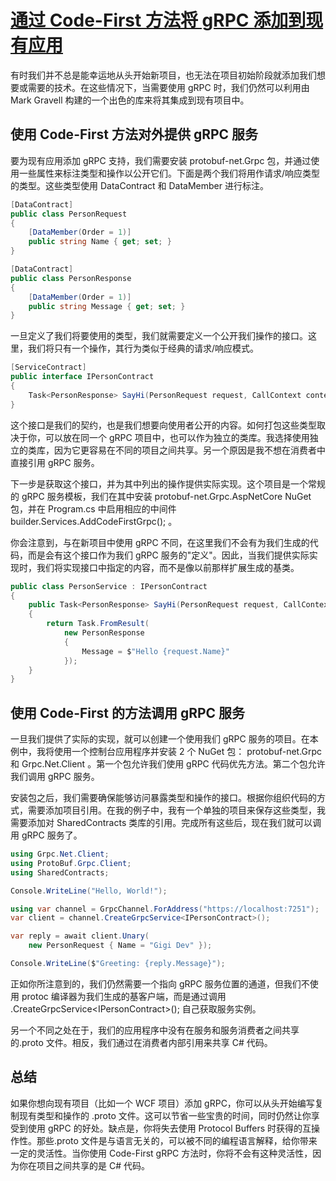# [通过 Code-First 方法将 gRPC 添加到现有应用](https://irina.codes/code-first-grpc/)

有时我们并不总是能幸运地从头开始新项目，也无法在项目初始阶段就添加我们想要或需要的技术。在这些情况下，当需要使用 gRPC 时，我们仍然可以利用由 Mark Gravell 构建的一个出色的库来将其集成到现有项目中。

## 使用 Code-First 方法对外提供 gRPC 服务

要为现有应用添加 gRPC 支持，我们需要安装 protobuf-net.Grpc 包，并通过使用一些属性来标注类型和操作以公开它们。下面是两个我们将用作请求/响应类型的类型。这些类型使用 DataContract 和 DataMember 进行标注。

```csharp
[DataContract]
public class PersonRequest
{
    [DataMember(Order = 1)]
    public string Name { get; set; }
}

[DataContract]
public class PersonResponse
{
    [DataMember(Order = 1)]
    public string Message { get; set; }
}
```

一旦定义了我们将要使用的类型，我们就需要定义一个公开我们操作的接口。这里，我们将只有一个操作，其行为类似于经典的请求/响应模式。

```csharp
[ServiceContract]
public interface IPersonContract
{
    Task<PersonResponse> SayHi(PersonRequest request, CallContext context = default);
}
```

这个接口是我们的契约，也是我们想要向使用者公开的内容。如何打包这些类型取决于你，可以放在同一个 gRPC 项目中，也可以作为独立的类库。我选择使用独立的类库，因为它更容易在不同的项目之间共享。另一个原因是我不想在消费者中直接引用 gRPC 服务。

下一步是获取这个接口，并为其中列出的操作提供实际实现。这个项目是一个常规的 gRPC 服务模板，我们在其中安装 protobuf-net.Grpc.AspNetCore NuGet 包，并在 Program.cs 中启用相应的中间件 builder.Services.AddCodeFirstGrpc(); 。

你会注意到，与在新项目中使用 gRPC 不同，在这里我们不会有为我们生成的代码，而是会有这个接口作为我们 gRPC 服务的"定义"。因此，当我们提供实际实现时，我们将实现接口中指定的内容，而不是像以前那样扩展生成的基类。

```csharp
public class PersonService : IPersonContract
{
    public Task<PersonResponse> SayHi(PersonRequest request, CallContext context = default)
    {
        return Task.FromResult(
            new PersonResponse
            {
                Message = $"Hello {request.Name}"
            });
    }
}
```

## 使用 Code-First 的方法调用 gRPC 服务

一旦我们提供了实际的实现，就可以创建一个使用我们 gRPC 服务的项目。在本例中，我将使用一个控制台应用程序并安装 2 个 NuGet 包： protobuf-net.Grpc 和 Grpc.Net.Client 。第一个包允许我们使用 gRPC 代码优先方法。第二个包允许我们调用 gRPC 服务。

安装包之后，我们需要确保能够访问暴露类型和操作的接口。根据你组织代码的方式，需要添加项目引用。在我的例子中，我有一个单独的项目来保存这些类型，我需要添加对 SharedContracts 类库的引用。完成所有这些后，现在我们就可以调用 gRPC 服务了。

```csharp
using Grpc.Net.Client;
using ProtoBuf.Grpc.Client;
using SharedContracts;

Console.WriteLine("Hello, World!");

using var channel = GrpcChannel.ForAddress("https://localhost:7251");
var client = channel.CreateGrpcService<IPersonContract>();

var reply = await client.Unary(
    new PersonRequest { Name = "Gigi Dev" });

Console.WriteLine($"Greeting: {reply.Message}");
```

正如你所注意到的，我们仍然需要一个指向 gRPC 服务位置的通道，但我们不使用 protoc 编译器为我们生成的基客户端，而是通过调用 .CreateGrpcService\<IPersonContract\>(); 自己获取服务实例。

另一个不同之处在于，我们的应用程序中没有在服务和服务消费者之间共享的.proto 文件。相反，我们通过在消费者内部引用来共享 C# 代码。

## 总结

如果你想向现有项目（比如一个 WCF 项目）添加 gRPC，你可以从头开始编写复制现有类型和操作的 .proto 文件。这可以节省一些宝贵的时间，同时仍然让你享受到使用 gRPC 的好处。缺点是，你将失去使用 Protocol Buffers 时获得的互操作性。那些.proto 文件是与语言无关的，可以被不同的编程语言解释，给你带来一定的灵活性。当你使用 Code-First gRPC 方法时，你将不会有这种灵活性，因为你在项目之间共享的是 C# 代码。
